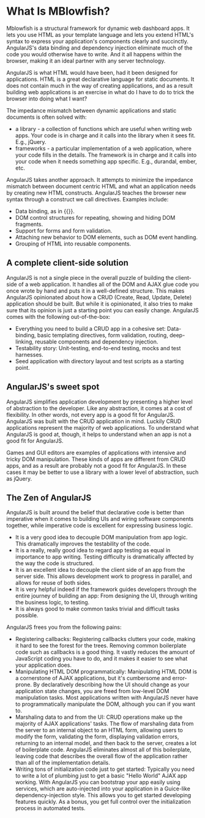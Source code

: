 # What Is MBlowfish?

Mblowfish is a structural framework for dynamic web dashboard apps. 
It lets you use HTML as your template language and lets you extend HTML's syntax to express your application's components clearly and succinctly. AngularJS's data binding and dependency injection eliminate much of the code you would otherwise have to write. And it all happens within the browser, making it an ideal partner with any server technology.

AngularJS is what HTML would have been, had it been designed for applications. HTML is a great declarative language for static documents. It does not contain much in the way of creating applications, and as a result building web applications is an exercise in what do I have to do to trick the browser into doing what I want?

The impedance mismatch between dynamic applications and static documents is often solved with:

- a library - a collection of functions which are useful when writing web apps. Your code is in charge and it calls into the library when it sees fit. E.g., jQuery.
- frameworks - a particular implementation of a web application, where your code fills in the details. The framework is in charge and it calls into your code when it needs something app specific. E.g., durandal, ember, etc.


AngularJS takes another approach. It attempts to minimize the impedance mismatch between document centric HTML and what an application needs by creating new HTML constructs. AngularJS teaches the browser new syntax through a construct we call directives. Examples include:

- Data binding, as in {{}}.
- DOM control structures for repeating, showing and hiding DOM fragments.
- Support for forms and form validation.
- Attaching new behavior to DOM elements, such as DOM event handling.
- Grouping of HTML into reusable components.


## A complete client-side solution

AngularJS is not a single piece in the overall puzzle of building the client-side of a web application. It handles all of the DOM and AJAX glue code you once wrote by hand and puts it in a well-defined structure. This makes AngularJS opinionated about how a CRUD (Create, Read, Update, Delete) application should be built. But while it is opinionated, it also tries to make sure that its opinion is just a starting point you can easily change. AngularJS comes with the following out-of-the-box:

* Everything you need to build a CRUD app in a cohesive set: Data-binding, basic templating directives, form validation, routing, deep-linking, reusable components and dependency injection.
* Testability story: Unit-testing, end-to-end testing, mocks and test harnesses.
* Seed application with directory layout and test scripts as a starting point.

## AngularJS's sweet spot

AngularJS simplifies application development by presenting a higher level of abstraction to the developer. Like any abstraction, it comes at a cost of flexibility. In other words, not every app is a good fit for AngularJS. AngularJS was built with the CRUD application in mind. Luckily CRUD applications represent the majority of web applications. To understand what AngularJS is good at, though, it helps to understand when an app is not a good fit for AngularJS.

Games and GUI editors are examples of applications with intensive and tricky DOM manipulation. These kinds of apps are different from CRUD apps, and as a result are probably not a good fit for AngularJS. In these cases it may be better to use a library with a lower level of abstraction, such as jQuery.

## The Zen of AngularJS

AngularJS is built around the belief that declarative code is better than imperative when it comes to building UIs and wiring software components together, while imperative code is excellent for expressing business logic.

- It is a very good idea to decouple DOM manipulation from app logic. This dramatically improves the testability of the code.
- It is a really, really good idea to regard app testing as equal in importance to app writing. Testing difficulty is dramatically affected by the way the code is structured.
- It is an excellent idea to decouple the client side of an app from the server side. This allows development work to progress in parallel, and allows for reuse of both sides.
- It is very helpful indeed if the framework guides developers through the entire journey of building an app: From designing the UI, through writing the business logic, to testing.
- It is always good to make common tasks trivial and difficult tasks possible.

AngularJS frees you from the following pains:

- Registering callbacks: Registering callbacks clutters your code, making it hard to see the forest for the trees. Removing common boilerplate code such as callbacks is a good thing. It vastly reduces the amount of JavaScript coding you have to do, and it makes it easier to see what your application does.
- Manipulating HTML DOM programmatically: Manipulating HTML DOM is a cornerstone of AJAX applications, but it's cumbersome and error-prone. By declaratively describing how the UI should change as your application state changes, you are freed from low-level DOM manipulation tasks. Most applications written with AngularJS never have to programmatically manipulate the DOM, although you can if you want to.
- Marshaling data to and from the UI: CRUD operations make up the majority of AJAX applications' tasks. The flow of marshaling data from the server to an internal object to an HTML form, allowing users to modify the form, validating the form, displaying validation errors, returning to an internal model, and then back to the server, creates a lot of boilerplate code. AngularJS eliminates almost all of this boilerplate, leaving code that describes the overall flow of the application rather than all of the implementation details.
- Writing tons of initialization code just to get started: Typically you need to write a lot of plumbing just to get a basic "Hello World" AJAX app working. With AngularJS you can bootstrap your app easily using services, which are auto-injected into your application in a Guice-like dependency-injection style. This allows you to get started developing features quickly. As a bonus, you get full control over the initialization process in automated tests.
